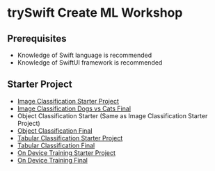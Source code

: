 
# trySwift Create ML Workshop 

## Prerequisites  

- Knowledge of Swift language is recommended 
- Knowledge of SwiftUI framework is recommended 

## Starter Project 

- [Image Classification Starter Project](/projects/image-classifier-starter.zip)
- [Image Classification Dogs vs Cats Final](/projects/image-classifier-dog-vs-cat-final.zip)
- Object Classification Starter (Same as Image Classification Starter Project)
- [Object Classification Final]()
- [Tabular Classification Starter Project]()
- [Tabular Classification Final]() 
- [On Device Training Starter Project]() 
- [On Device Training Final]()